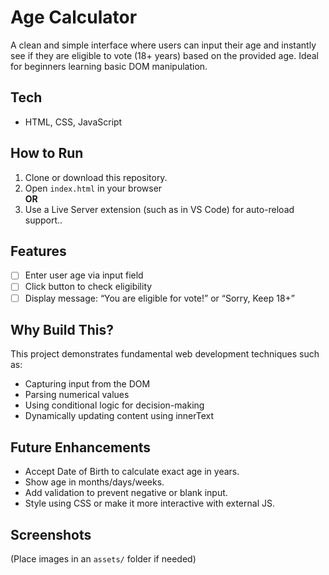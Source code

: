 # Age Calculator

A clean and simple interface where users can input their age and instantly see if they are eligible to vote (18+ years) based on the provided age. Ideal for beginners learning basic DOM manipulation.

## Tech
- HTML, CSS, JavaScript

## How to Run
1. Clone or download this repository.
2. Open `index.html` in your browser  
     **OR**   
3. Use a Live Server extension (such as in VS Code) for auto-reload support..

## Features
- [ ] Enter user age via input field
- [ ] Click button to check eligibility
- [ ] Display message: “You are eligible for vote!” or “Sorry, Keep 18+”

## Why Build This?
This project demonstrates fundamental web development techniques such as:
- Capturing input from the DOM
- Parsing numerical values
- Using conditional logic for decision-making
- Dynamically updating content using innerText

## Future Enhancements
- Accept Date of Birth to calculate exact age in years.
- Show age in months/days/weeks.
- Add validation to prevent negative or blank input.
- Style using CSS or make it more interactive with external JS.

## Screenshots
(Place images in an `assets/` folder if needed)
